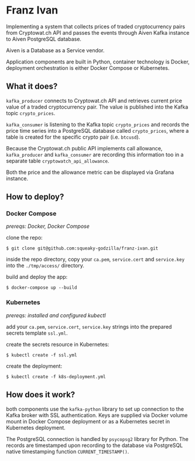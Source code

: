 # Franz Ivan

Implementing a system that collects prices of traded cryptocurrency pairs from Cryptowat.ch API and
passes the events through Aiven Kafka instance to Aiven PostgreSQL database.

Aiven is a Database as a Service vendor.

Application components are built in Python, container technology is Docker, deployment orchestration is either Docker Compose or Kubernetes.

## What it does?
`kafka_producer` connects to Cryptowat.ch API and retrieves current price value of a traded cryptocurrency pair. The value is published into the Kafka topic `crypto_prices`.

`kafka_consumer` is listening to the Kafka topic `crypto_prices` and records the price time series into a PostgreSQL database called `crypto_prices`, where a table is created for the specific crypto pair (i.e. `btcusd`).

Because the Cryptowat.ch public API implements call allowance, `kafka_producer` and `kafka_consumer` are recording this information too in a separate table `cryptowatch_api_allowance`.

Both the price and the allowance metric can be displayed via Grafana instance.

## How to deploy?

### Docker Compose

_prereqs: Docker, Docker Compose_

clone the repo:

`$ git clone git@github.com:squeaky-godzilla/franz-ivan.git`

inside the repo directory, copy your `ca.pem`, `service.cert` and `service.key` into the `./tmp/access/` directory.

build and deploy the app:

`$ docker-compose up --build`

### Kubernetes

_prereqs: installed and configured kubectl_

add your `ca.pem`, `service.cert`, `service.key` strings into the prepared secrets template `ssl.yml`.

create the secrets resource in Kubernetes:

`$ kubectl create -f ssl.yml`

create the deployment:

`$ kubectl create -f k8s-deployment.yml` 





## How does it work?

both components use the `kafka-python` library to set up connection to the Kafka broker with SSL authentication. Keys are supplied via Docker volume mount in Docker Compose deployment or as a Kubernetes secret in Kubernetes deployment.

The PostgreSQL connection is handled by `psycopsg2` library for Python. The records are timestamped upon recording to the database via PostgreSQL native timestamping function `CURRENT_TIMESTAMP()`.

